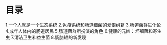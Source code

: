 # 目录
1.一个人就是一个生态系统
2.免疫系统和肠道细菌的爱恨纠葛
3.肠道菌群进化论
4.成年人体内的肠道居民
5.肠道菌群所扮演的角色
6.健康的元凶：坏细菌和寄生虫
7.清洁卫生和益生菌
8.肠脑轴的新发现